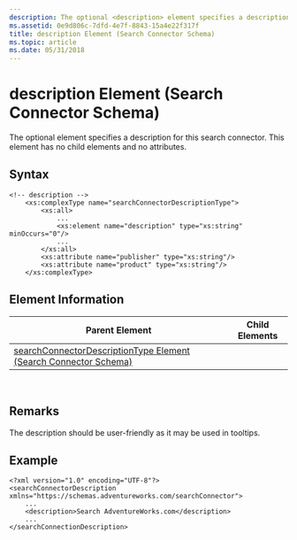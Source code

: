 ```yaml
---
description: The optional <description> element specifies a description for this search connector. This element has no child elements and no attributes.
ms.assetid: 0e9d806c-7dfd-4e7f-8843-15a4e22f317f
title: description Element (Search Connector Schema)
ms.topic: article
ms.date: 05/31/2018
---
```


# description Element (Search Connector Schema)

The optional <description> element specifies a description for this search connector. This element has no child elements and no attributes.

## Syntax


```
<!-- description -->
    <xs:complexType name="searchConnectorDescriptionType">
        <xs:all>
            ...
            <xs:element name="description" type="xs:string" minOccurs="0"/>
            ...
        </xs:all>
        <xs:attribute name="publisher" type="xs:string"/>
        <xs:attribute name="product" type="xs:string"/>
    </xs:complexType>
```



## Element Information



| Parent Element                                                                                                   | Child Elements |
|------------------------------------------------------------------------------------------------------------------|----------------|
| [searchConnectorDescriptionType Element (Search Connector Schema)](search-schema-searchconnectordescription.md) |                |



 

## Remarks

The description should be user-friendly as it may be used in tooltips.

## Example


```
<?xml version="1.0" encoding="UTF-8"?>
<searchConnectorDescription xmlns="https://schemas.adventureworks.com/searchConnector">
    ...
    <description>Search AdventureWorks.com</description>
    ...
</searchConnectionDescription>
```



 

 




